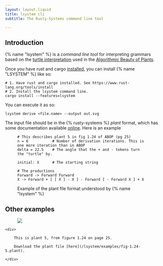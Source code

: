 ```yaml
---
layout: layout.liquid
title: lsystem cli
subtitle: The Rusty-Systems command line tool

---
```


## Introduction

{% name "lsystem" %} is a *command line tool* for interpreting 
grammars based on the [turtle interpretation][turtle] used
in the [Algorithmic Beauty of Plants][abop].

Once you have rust and cargo [installed][rustup], you can 
install {% name "LSYSTEM" %} like so:

```shell
# 1. Have rust and cargo installed. See https://www.rust-lang.org/tools/install
# 2. Install the lsystem command line. 
cargo install --features=lsystem
```

You can execute it as so:

```shell
lsystem derive <file.name> --output out.svg
```

The input file should be in the {% rusty-systems %} *plant* format,
which has some documentation available [online][rdoc]. Here is 
an example 


<figure>

```shell
# This describes plant 5 in fig 1.24 of ABOP (pg 25)
n = 6           # Number of derivation iterations. This is one more iteration than in ABOP
delta = 22.5    # The angle that the + and - tokens turn the "turtle" by.

initial: X      # The starting string

# The productions
Forward -> Forward Forward
X -> Forward + [ [ X ] - X ] - Forward [ - Forward X ] + X

```

<figcaption>

Example of the plant file format understood by {% name "lsystem" %}

</figcaption>

</figure>

## Other examples

<div>
    <figure>
        <img src="{{'./lsystem/examples/fig-1.24-5.plant' | derive | base }}">
    </figure>

    <div>

        This is plant 5, from figure 1.24 on page 25. 
    
        Download the plant file [here](/lsystem/examples/fig-1.24-5.plant).

    </div>
</div>

<!--
<div>
    <figure>
        <img src="{{'./lsystem/examples/abop2.plant' | derive | base }}">
    </figure>

    <div>

        This is plant 5, from figure 1.24 on page 25. 
    
        Download the plant file [here](/lsystem/examples/abop2.plant).

    </div>
</div>

<div>
    <figure>
        <img src="{{'./lsystem/examples/abop3.plant' | derive | base }}">
    </figure>

    <div>

        This is plant 5, from figure 1.24 on page 25. 
    
        Download the plant file [here](/lsystem/examples/abop3.plant).

    </div>
</div>
-->

[abop]: http://algorithmicbotany.org/papers/#abop
[turtle]: https://en.wikipedia.org/wiki/Turtle_graphics
[rustup]: https://www.rust-lang.org/tools/install
[rdoc]: https://docs.rs/rusty-systems/latest/rusty_systems/interpretation/abop/parser/index.html
